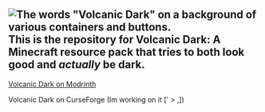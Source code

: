 ![The words "Volcanic Dark" on a background of various containers and buttons.](https://cdn.modrinth.com/data/cached_images/3937c23632ee21d753f61e990cdd26bf1db30e80_0.webp)
This is the repository for Volcanic Dark: A Minecraft resource pack that tries to both look good and *actually* be dark.
----
[Volcanic Dark on Modrinth](https://modrinth.com/resourcepack/volcanic-dark)

Volcanic Dark on CurseForge (Im working on it [' > ,])
